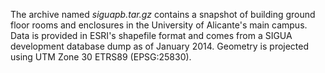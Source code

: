 The archive named *siguapb.tar.gz* contains a snapshot of building ground floor rooms and enclosures in the University of Alicante's main campus.  
Data is provided in ESRI's shapefile format and comes from a SIGUA development database dump as of January 2014. Geometry is projected using UTM Zone 30 ETRS89 (EPSG:25830).
